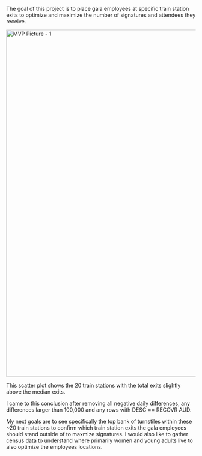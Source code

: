 

The goal of this project is to place gala employees at specific train station exits to optimize and maximize the number of signatures and attendees they receive.


<img width="924" alt="MVP Picture - 1" src="https://user-images.githubusercontent.com/77215072/133339045-49ed3861-3232-4908-8baa-b125c76725bd.png">


This scatter plot shows the 20 train stations with the total exits slightly above the median exits.

I came to this conclusion after removing all negative daily differences, any differences larger than 100,000 and any rows with DESC == RECOVR AUD.

My next goals are to see specifically the top bank of turnstiles within these ~20 train stations to confirm which train station exits the gala employees 
should stand outside of to maxmize signatures. I would also like to gather census data to understand where primarily women and young adults live to also
optimize the employees locations. 
